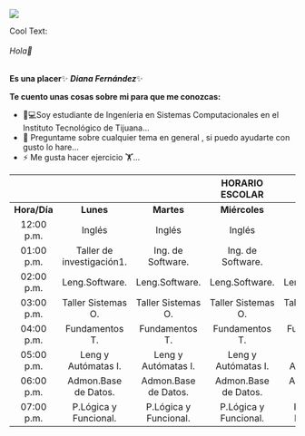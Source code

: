 ![](https://images.cooltext.com/5466550.png)

<a href="http://cooltext.com" target="_top"><img src="https://cooltext.com/images/ct_pixel.gif" width="80" height="15" alt="Cool Text: Logo and Graphics Generator" border="0" /></a>
###### Hola👋
**Es una placer**✨ ***Diana Fernández***✨ 

**Te cuento unas cosas sobre mi para que me conozcas:**

- 👩💻Soy estudiante de Ingeníeria en Sistemas Computacionales en el Instituto Tecnológico de Tijuana...
- 💬 Preguntame sobre cualquier tema en general , si puedo ayudarte con gusto lo hare...
- ⚡ Me gusta hacer ejercicio 🏋...


|             |                       |                       | **HORARIO ESCOLAR**   |                       |                      |
|:----------: |:---------------------:|:---------------------:|:---------------------:|:---------------------:|:--------------------:|
| **Hora/Día**| **Lunes**             |**Martes**             | **Miércoles**         | **Jueves**            | **Viernes**          |
| 12:00 p.m.  | Inglés                | Inglés                | Inglés                | Inglés                | Inglés               |
| 01:00 p.m.  | Taller de investigación1.     | Ing. de Software.     | Ing. de Software.     | Ing. de Software.     | Ing. de Software.    |
| 02:00 p.m.  | Leng.Software.        | Leng.Software.        | Leng.Software.        | Leng.Software.        |                      |
| 03:00 p.m.  | Taller Sistemas O.    | Taller Sistemas O.    | Taller Sistemas O.    | Taller Sistemas O.    |                      |
| 04:00 p.m.  | Fundamentos T.        | Fundamentos T.        | Fundamentos T.        | Fundamentos T.        |                      |
| 05:00 p.m.  | Leng y Autómatas I.   | Leng y Autómatas I.   | Leng y Autómatas I.   | Leng y Autómatas I.   | Leng y Autómatas I.  |
| 06:00 p.m.  | Admon.Base de Datos.  | Admon.Base de Datos.  | Admon.Base de Datos.  | Admon.Base de Datos.  | Admon.Base de Datos. |
| 07:00 p.m.  | P.Lógica y Funcional. | P.Lógica y Funcional. | P.Lógica y Funcional. | P.Lógica y Funcional. |                      |



